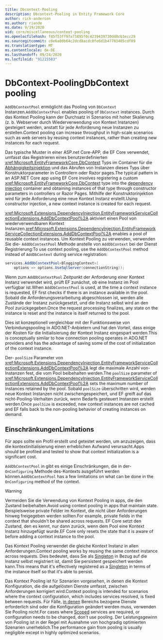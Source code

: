 ```yaml
---
title: Dbcontext-Pooling
description: Dbcontext-Pooling in Entity Framework Core
author: rick-anderson
ms.author: riande
ms.date: 9/19/2020
uid: core/miscellaneous/context-pooling
ms.openlocfilehash: fd5f53ff97a73895f0c4239439730dd8cb3ecc29
ms.sourcegitcommit: c0e6a00b64c2dcd8acdc0fe6d1b47703405cdf09
ms.translationtype: MT
ms.contentlocale: de-DE
ms.lasthandoff: 09/24/2020
ms.locfileid: "91215583"
---
```

# <a name="dbcontext-pooling"></a><span data-ttu-id="f9584-103">DbContext-Pooling</span><span class="sxs-lookup"><span data-stu-id="f9584-103">DbContext pooling</span></span>

<span data-ttu-id="f9584-104">`AddDbContextPool` ermöglicht das Pooling von `DbContext` Instanzen.</span><span class="sxs-lookup"><span data-stu-id="f9584-104">`AddDbContextPool` enables pooling of `DbContext` instances.</span></span> <span data-ttu-id="f9584-105">Durch das Kontext Pooling kann der Durchsatz in Szenarios mit hoher Skalierung (z. b. Webserver durch Wiederverwendung von Kontext Instanzen) gesteigert werden, anstatt für jede Anforderung neue Instanzen zu erstellen.</span><span class="sxs-lookup"><span data-stu-id="f9584-105">Context pooling can increase throughput in high-scale scenarios such as web servers by reusing context instances, rather than creating new instances for each request.</span></span>

<span data-ttu-id="f9584-106">Das typische Muster in einer ASP.net Core-APP, die EF Core verwendet, umfasst das Registrieren eines benutzerdefinierten <xref:Microsoft.EntityFrameworkCore.DbContext> Typs im Container für die [Abhängigkeitsinjektion](/aspnet/core/fundamentals/dependency-injection) und das Abrufen von Instanzen dieses Typs über Konstruktorparameter in Controllern oder Razor pages.</span><span class="sxs-lookup"><span data-stu-id="f9584-106">The typical pattern in an ASP.NET Core app using EF Core involves registering a custom <xref:Microsoft.EntityFrameworkCore.DbContext> type into the [dependency injection](/aspnet/core/fundamentals/dependency-injection) container and obtaining instances of that type through constructor parameters in controllers or Razor Pages.</span></span> <span data-ttu-id="f9584-107">Mithilfe der Konstruktorinjektion wird für jede Anforderung eine neue Kontext Instanz erstellt.</span><span class="sxs-lookup"><span data-stu-id="f9584-107">Using constructor injection, a new context instance is created for each request.</span></span>

<span data-ttu-id="f9584-108"><xref:Microsoft.Extensions.DependencyInjection.EntityFrameworkServiceCollectionExtensions.AddDbContextPool%2A> aktiviert einen Pool von wiederverwendbaren Kontext Instanzen.</span><span class="sxs-lookup"><span data-stu-id="f9584-108"><xref:Microsoft.Extensions.DependencyInjection.EntityFrameworkServiceCollectionExtensions.AddDbContextPool%2A> enables a pool of reusable context instances.</span></span> <span data-ttu-id="f9584-109">Um Kontext Pooling zu verwenden, verwenden Sie die- `AddDbContextPool` Methode anstelle von `AddDbContext` bei der Dienst Registrierung:</span><span class="sxs-lookup"><span data-stu-id="f9584-109">To use context pooling, use the `AddDbContextPool` method instead of `AddDbContext` during service registration:</span></span>

``` csharp
services.AddDbContextPool<BloggingContext>(
    options => options.UseSqlServer(connectionString));
```

<span data-ttu-id="f9584-110">Wenn zum `AddDbContextPool` Zeitpunkt der Anforderung einer Kontext Instanz verwendet wird, prüft EF zunächst, ob eine Instanz im Pool verfügbar ist.</span><span class="sxs-lookup"><span data-stu-id="f9584-110">When `AddDbContextPool` is used, at the time a context instance is requested, EF first checks if there is an instance available in the pool.</span></span> <span data-ttu-id="f9584-111">Sobald die Anforderungsverarbeitung abgeschlossen ist, werden alle Zustände der Instanz zurückgesetzt, und die Instanz selbst wird an den Pool zurückgegeben.</span><span class="sxs-lookup"><span data-stu-id="f9584-111">Once the request processing finalizes, any state on the instance is reset and the instance is itself returned to the pool.</span></span>

<span data-ttu-id="f9584-112">Dies ist konzeptionell vergleichbar mit der Funktionsweise von Verbindungspooling in ADO.NET-Anbietern und hat den Vorteil, dass einige der Kosten für die Initialisierung der Kontext Instanz eingespart werden.</span><span class="sxs-lookup"><span data-stu-id="f9584-112">This is conceptually similar to how connection pooling operates in ADO.NET providers and has the advantage of saving some of the cost of initialization of the context instance.</span></span>

<span data-ttu-id="f9584-113">Der- `poolSize` Parameter von <xref:Microsoft.Extensions.DependencyInjection.EntityFrameworkServiceCollectionExtensions.AddDbContextPool%2A> legt die maximale Anzahl von-Instanzen fest, die vom Pool beibehalten werden.</span><span class="sxs-lookup"><span data-stu-id="f9584-113">The `poolSize` parameter of <xref:Microsoft.Extensions.DependencyInjection.EntityFrameworkServiceCollectionExtensions.AddDbContextPool%2A> sets the maximum number of instances retained by the pool.</span></span> <span data-ttu-id="f9584-114">Sobald `poolSize` überschritten wird, werden neue Kontext Instanzen nicht zwischengespeichert, und EF greift auf das nicht-Pooling-Verhalten zurück, wenn Bedarfs gesteuert Instanzen erstellt werden.</span><span class="sxs-lookup"><span data-stu-id="f9584-114">Once `poolSize` is exceeded, new context instances are not cached and  EF falls back to the non-pooling behavior of creating instances on demand.</span></span>

## <a name="limitations"></a><span data-ttu-id="f9584-115">Einschränkungen</span><span class="sxs-lookup"><span data-stu-id="f9584-115">Limitations</span></span>

<span data-ttu-id="f9584-116">Für apps sollte ein Profil erstellt und getestet werden, um anzuzeigen, dass die kontextinitialisierung einen erheblichen Aufwand verursacht.</span><span class="sxs-lookup"><span data-stu-id="f9584-116">Apps should be profiled and tested to show that context initialization is a significant cost.</span></span>

<span data-ttu-id="f9584-117">`AddDbContextPool` in gibt es einige Einschränkungen, die in der- `OnConfiguring` Methode des-Kontexts ausgeführt werden können.</span><span class="sxs-lookup"><span data-stu-id="f9584-117">`AddDbContextPool` has a few limitations on what can be done in the `OnConfiguring` method of the context.</span></span>

> [!WARNING]  
> <span data-ttu-id="f9584-118">Vermeiden Sie die Verwendung von Kontext Pooling in apps, die den Zustand beibehalten.</span><span class="sxs-lookup"><span data-stu-id="f9584-118">Avoid using context pooling in apps that maintain state.</span></span> <span data-ttu-id="f9584-119">Beispielsweise private Felder im Kontext, die nicht über Anforderungen hinweg freigegeben werden sollten.</span><span class="sxs-lookup"><span data-stu-id="f9584-119">For example, private fields in the context that shouldn't be shared across requests.</span></span> <span data-ttu-id="f9584-120">EF Core setzt den Zustand, den es kennt, nur dann zurück, wenn dem Pool eine Kontext Instanz hinzugefügt wurde.</span><span class="sxs-lookup"><span data-stu-id="f9584-120">EF Core only resets the state that it is aware of before adding a context instance to the pool.</span></span>

<span data-ttu-id="f9584-121">Das Kontext Pooling verwendet die gleiche Kontext Instanz in allen Anforderungen.</span><span class="sxs-lookup"><span data-stu-id="f9584-121">Context pooling works by reusing the same context instance across requests.</span></span> <span data-ttu-id="f9584-122">Dies bedeutet, dass Sie als [Singleton](/aspnet/core/fundamentals/dependency-injection#service-lifetimes) in Bezug auf die Instanz selbst registriert ist, damit Sie persistent gespeichert werden kann.</span><span class="sxs-lookup"><span data-stu-id="f9584-122">This means that it's effectively registered as a [Singleton](/aspnet/core/fundamentals/dependency-injection#service-lifetimes) in terms of the instance itself so that it's able to persist.</span></span>

<span data-ttu-id="f9584-123">Das Kontext Pooling ist für Szenarien vorgesehen, in denen die Kontext Konfiguration, die die aufgelösten Dienste umfasst, zwischen Anforderungen korrigiert wird.</span><span class="sxs-lookup"><span data-stu-id="f9584-123">Context pooling is intended for scenarios where the context configuration, which includes services resolved, is fixed between requests.</span></span> <span data-ttu-id="f9584-124">Für Fälle, [in denen](/aspnet/core/fundamentals/dependency-injection#service-lifetimes) Bereichs bezogene Dienste erforderlich sind oder die Konfiguration geändert werden muss, verwenden Sie Pooling nicht.</span><span class="sxs-lookup"><span data-stu-id="f9584-124">For cases where [Scoped](/aspnet/core/fundamentals/dependency-injection#service-lifetimes) services are required, or configuration needs to be changed, don't use pooling.</span></span> <span data-ttu-id="f9584-125">Der Leistungsgewinn von Pooling ist in der Regel mit Ausnahme von hochgradig optimierten Szenarien unerheblich.</span><span class="sxs-lookup"><span data-stu-id="f9584-125">The performance gain from pooling is usually negligible except in highly optimized scenarios.</span></span>
